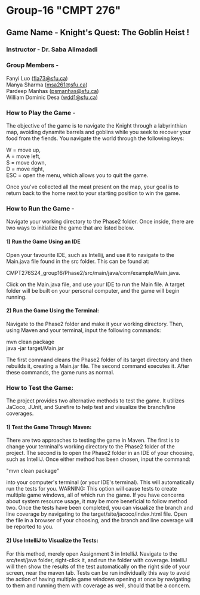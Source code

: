 # Group-16 "CMPT 276"

## Game Name - Knight's Quest: The Goblin Heist !

### Instructor - Dr. Saba Alimadadi

### Group Members -  
Fanyi Luo (fla73@sfu.ca)  
Manya Sharma (msa261@sfu.ca)  
Pardeep Manhas (psmanhas@sfu.ca)  
William Dominic Desa (wdd1@sfu.ca)

### How to Play the Game - 
The objective of the game is to navigate the Knight through a labyrinthian map, avoiding dynamite barrels and goblins 
while you seek to recover your food from the fiends. You navigate the world through the following keys:

W = move up,  
A = move left,  
S = move down,  
D = move right,  
ESC = open the menu, which allows you to quit the game.  

Once you've collected all the meat present on the map, your goal is to return back to the home next to your starting 
position to win the game.

### How to Run the Game -

 Navigate your working directory to the Phase2 folder. Once inside, there are two ways to initialize the game that are 
 listed below.

#### 1) Run the Game Using an IDE
Open your favourite IDE, such as Intellij, and use it to navigate to the Main.java file found in the src folder. This 
can be found at: 

CMPT276S24_group16/Phase2/src/main/java/com/example/Main.java.

Click on the Main.java file, and use your IDE to run the Main file. A target folder will be built on your personal 
computer, and the game will begin running.

#### 2) Run the Game Using the Terminal:
Navigate to the Phase2 folder and make it your working directory. Then, using Maven and your terminal, input the 
following commands:
    
mvn clean package  
java -jar target/Main.jar
    
The first command cleans the Phase2 folder of its target directory and then rebuilds it, creating a Main.jar file. The 
second command executes it. After these commands, the game runs as normal.

### How to Test the Game:

The project provides two alternative methods to test the game. It utilizes JaCoco, JUnit, and Surefire to help test and 
visualize the branch/line coverages.

#### 1) Test the Game Through Maven:

There are two approaches to testing the game in Maven. The first is to change your terminal's working
directory to the Phase2 folder of the project. The second is to open the Phase2 folder in an IDE of your choosing, such
as IntelliJ. Once either method has been chosen, input the command:

"mvn clean package" 

into your computer's terminal (or your IDE's terminal). This will automatically run the tests for you. WARNING: This 
option will cause tests to create multiple game windows, all of which run the game. If you have concerns about system resource usage, it 
may be more beneficial to follow method two. Once  the tests have been completed, you can visualize the branch and line 
coverage by navigating to the target/site/jacoco/index.html file. Open the file in a browser of your choosing, and the 
branch and line coverage will be reported to you.


#### 2) Use IntelliJ to Visualize the Tests:

For this method, merely open Assignment 3 in IntelliJ. Navigate to the src/test/java folder, right-click it, and run the
folder with coverage. IntelliJ will then show the results of the test automatically on the right side of your screen, near
the maven tab. Tests can be run individually this way to avoid the action of having multiple game windows opening at once by navigating to them and running them with coverage as well,
should that be a concern.
